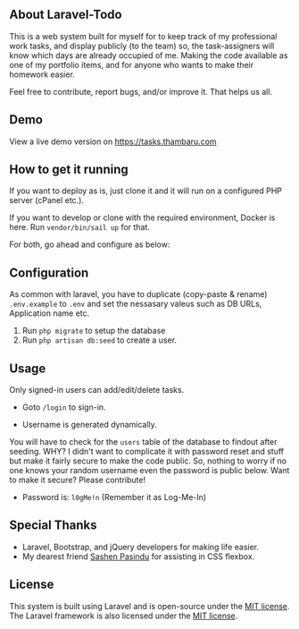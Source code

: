 ## About Laravel-Todo

This is a web system built for myself for to keep track of my professional work tasks, and display publicly (to the team) so, the task-assigners will know which days are already occupied of me. Making the code available as one of my portfolio items, and for anyone who wants to make their homework easier.

Feel free to contribute, report bugs, and/or improve it. That helps us all.

## Demo

View a live demo version on https://tasks.thambaru.com

## How to get it running

If you want to deploy as is, just clone it and it will run on a configured PHP server (cPanel etc.).

If you want to develop or clone with the required environment, Docker is here. Run `vendor/bin/sail up` for that.

For both, go ahead and configure as below:

## Configuration

As common with laravel, you have to duplicate (copy-paste & rename) `.env.example` to `.env` and set the nessasary valeus such as DB URLs, Application name etc.

1. Run `php migrate` to setup the database
1. Run `php artisan db:seed` to create a user.

## Usage

Only signed-in users can add/edit/delete tasks.

- Goto `/login` to sign-in.

- Username is generated dynamically.

You will have to check for the `users` table of the database to findout after seeding.
WHY? I didn't want to complicate it with password reset and stuff but make it fairly secure to make the code public. So, nothing to worry if no one knows your random username even the password is public below. Want to make it secure? Please contribute!

- Password is: `l0gMe!n` (Remember it as Log-Me-In)

## Special Thanks

- Laravel, Bootstrap, and jQuery developers for making life easier.
- My dearest friend [Sashen Pasindu](https://sashen.me) for assisting in CSS flexbox.

## License

This system is built using Laravel and is open-source under the [MIT license](https://opensource.org/licenses/MIT).
The Laravel framework is also licensed under the [MIT license](https://opensource.org/licenses/MIT).
